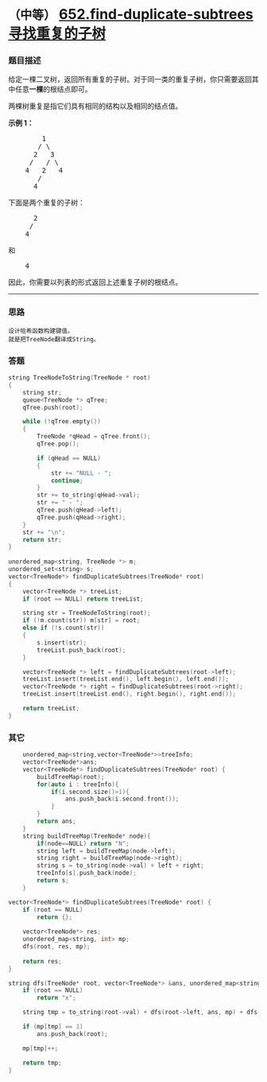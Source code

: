 # `（中等）`  [652.find-duplicate-subtrees 寻找重复的子树](https://leetcode-cn.com/problems/find-duplicate-subtrees/)

### 题目描述
<p>给定一棵二叉树，返回所有重复的子树。对于同一类的重复子树，你只需要返回其中任意<strong>一棵</strong>的根结点即可。</p>

<p>两棵树重复是指它们具有相同的结构以及相同的结点值。</p>

<p><strong>示例 1：</strong></p>

<pre>        1
       / \
      2   3
     /   / \
    4   2   4
       /
      4
</pre>

<p>下面是两个重复的子树：</p>

<pre>      2
     /
    4
</pre>

<p>和</p>

<pre>    4
</pre>

<p>因此，你需要以列表的形式返回上述重复子树的根结点。</p>


---
### 思路
```
设计哈希函数构建键值。  
就是把TreeNode翻译成String。
```

### 答题
``` C++
string TreeNodeToString(TreeNode * root)
{
	string str;
	queue<TreeNode *> qTree;
	qTree.push(root);

	while (!qTree.empty())
	{
		TreeNode *qHead = qTree.front();
		qTree.pop();

		if (qHead == NULL)
		{
			str += "NULL - ";
			continue;
		}
		str += to_string(qHead->val);
		str += " - ";
		qTree.push(qHead->left);
		qTree.push(qHead->right);
	}
	str += "\n";
	return str;
}
    
unordered_map<string, TreeNode *> m;
unordered_set<string> s;
vector<TreeNode*> findDuplicateSubtrees(TreeNode* root) 
{
	vector<TreeNode *> treeList;
	if (root == NULL) return treeList;

	string str = TreeNodeToString(root);
	if (!m.count(str)) m[str] = root;
	else if (!s.count(str))
	{
		s.insert(str);
		treeList.push_back(root);
	}

	vector<TreeNode *> left = findDuplicateSubtrees(root->left);
	treeList.insert(treeList.end(), left.begin(), left.end());
	vector<TreeNode *> right = findDuplicateSubtrees(root->right);
	treeList.insert(treeList.end(), right.begin(), right.end());

	return treeList;
}
```

### 其它
``` C++
    unordered_map<string,vector<TreeNode*>>treeInfo;
    vector<TreeNode*>ans;
    vector<TreeNode*> findDuplicateSubtrees(TreeNode* root) {
        buildTreeMap(root);
        for(auto i : treeInfo){
            if(i.second.size()>1){
                ans.push_back(i.second.front());
            }
        }
        return ans;
    }
    string buildTreeMap(TreeNode* node){
        if(node==NULL) return "N";
        string left = buildTreeMap(node->left);
        string right = buildTreeMap(node->right);
        string s = to_string(node->val) + left + right;
        treeInfo[s].push_back(node);
        return s;
    }
```


``` C++
vector<TreeNode*> findDuplicateSubtrees(TreeNode* root) {
	if (root == NULL)
		return {};
	
	vector<TreeNode*> res;
	unordered_map<string, int> mp;
	dfs(root, res, mp);
	
	return res;
}

string dfs(TreeNode* root, vector<TreeNode*> &ans, unordered_map<string, int> &mp) {
	if (root == NULL) 
		return "x";

	string tmp = to_string(root->val) + dfs(root->left, ans, mp) + dfs(root->right, ans, mp);

	if (mp[tmp] == 1) 
		ans.push_back(root);

	mp[tmp]++;

	return tmp;
}
```
